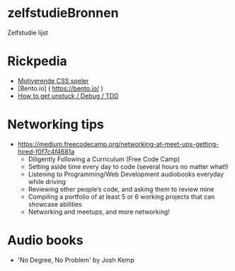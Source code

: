 # zelfstudieBronnen
Zelfstudie lijst

# Rickpedia 
 * [Motiverende CSS speler](https://www.codementor.io/learn-programming/how-to-become-a-developer-resources )
 * [Bento.io] ( https://bento.io/ )
 * [How to get unstuck / Debug / TDD ](https://codewithoutrules.com/2016/12/08/how-not-to-get-stuck/)
 
 
 # Networking tips 
 * https://medium.freecodecamp.org/networking-at-meet-ups-getting-hired-f0f7c4f4681a 
   - Diligently Following a Curriculum (Free Code Camp)
   - Setting aside time every day to code (several hours no matter what!)
   - Listening to Programming/Web Development audiobooks everyday while driving
   - Reviewing other people’s code, and asking them to review mine
   - Compiling a portfolio of at least 5 or 6 working projects that can showcase abilities
   - Networking and meetups, and more networking!



# Audio books
* 'No Degree, No Problem' by Josh Kemp

